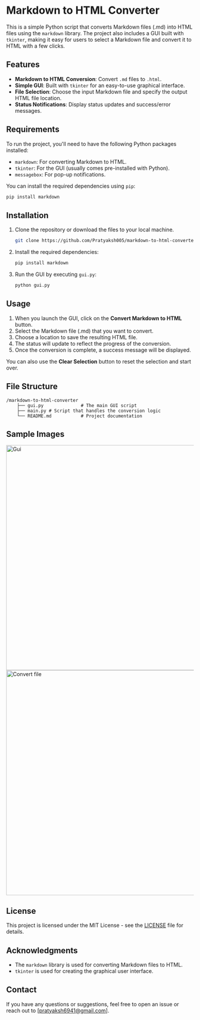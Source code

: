 
# Markdown to HTML Converter

This is a simple Python script that converts Markdown files (.md) into HTML files using the `markdown` library. The project also includes a GUI built with `tkinter`, making it easy for users to select a Markdown file and convert it to HTML with a few clicks.

## Features

- **Markdown to HTML Conversion**: Convert `.md` files to `.html`.
- **Simple GUI**: Built with `tkinter` for an easy-to-use graphical interface.
- **File Selection**: Choose the input Markdown file and specify the output HTML file location.
- **Status Notifications**: Display status updates and success/error messages.

## Requirements

To run the project, you'll need to have the following Python packages installed:

- `markdown`: For converting Markdown to HTML.
- `tkinter`: For the GUI (usually comes pre-installed with Python).
- `messagebox`: For pop-up notifications.

You can install the required dependencies using `pip`:

```bash
pip install markdown
```

## Installation

1. Clone the repository or download the files to your local machine.

   ```bash
   git clone https://github.com/Pratyaksh005/markdown-to-html-converter.git
   ```

2. Install the required dependencies:

   ```bash
   pip install markdown
   ```

3. Run the GUI by executing `gui.py`:

   ```bash
   python gui.py
   ```

## Usage

1. When you launch the GUI, click on the **Convert Markdown to HTML** button.
2. Select the Markdown file (.md) that you want to convert.
3. Choose a location to save the resulting HTML file.
4. The status will update to reflect the progress of the conversion.
5. Once the conversion is complete, a success message will be displayed.

You can also use the **Clear Selection** button to reset the selection and start over.

## File Structure

```
/markdown-to-html-converter
    ├── gui.py              # The main GUI script
    ├── main.py # Script that handles the conversion logic
    └── README.md           # Project documentation
```

## Sample Images
<img width="604" alt="Gui" src="https://github.com/user-attachments/assets/8447e64f-b8ef-474d-ae40-f8837cb8bdb4">
<img width="604" alt="Convert file" src="https://github.com/user-attachments/assets/0a465bf4-3b73-44e7-8016-bd270465a27b">

## License

This project is licensed under the MIT License - see the [LICENSE](LICENSE) file for details.

## Acknowledgments

- The `markdown` library is used for converting Markdown files to HTML.
- `tkinter` is used for creating the graphical user interface.

## Contact

If you have any questions or suggestions, feel free to open an issue or reach out to [pratyaksh6941@gmail.com].
